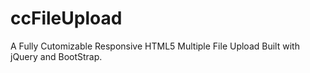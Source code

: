 # ccFileUpload
A Fully Cutomizable Responsive HTML5 Multiple File Upload Built with jQuery and BootStrap.
